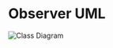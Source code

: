 # Observer UML

![Class Diagram](http://www.plantuml.com/plantuml/proxy?src=https://raw.githubusercontent.com/lightSoulDev/oil-derrik-question/master/observer.puml)
